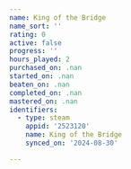 ```yaml
---
name: King of the Bridge
name_sort: ''
rating: 0
active: false
progress: ''
hours_played: 2
purchased_on: .nan
started_on: .nan
beaten_on: .nan
completed_on: .nan
mastered_on: .nan
identifiers:
  - type: steam
    appid: '2523120'
    name: King of the Bridge
    synced_on: '2024-08-30'

---
```

